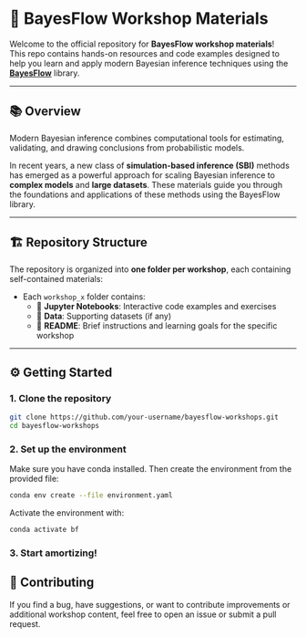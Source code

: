 # 🧠 BayesFlow Workshop Materials

Welcome to the official repository for **BayesFlow workshop materials**!  
This repo contains hands-on resources and code examples designed to help you learn and apply modern Bayesian inference techniques using the **[BayesFlow](https://github.com/bayesflow-org/bayesflow)** library.

---

## 📚 Overview

Modern Bayesian inference combines computational tools for estimating, validating, and drawing conclusions from probabilistic models.

In recent years, a new class of **simulation-based inference (SBI)** methods has emerged as a powerful approach for scaling Bayesian inference to **complex models** and **large datasets**. These materials guide you through the foundations and applications of these methods using the BayesFlow library.

---

## 🏗️ Repository Structure

The repository is organized into **one folder per workshop**, each containing self-contained materials:


- Each `workshop_x` folder contains:
  - 📓 **Jupyter Notebooks**: Interactive code examples and exercises  
  - 📁 **Data**: Supporting datasets (if any)  
  - 📄 **README**: Brief instructions and learning goals for the specific workshop

---

## ⚙️ Getting Started

### 1. Clone the repository

```bash
git clone https://github.com/your-username/bayesflow-workshops.git
cd bayesflow-workshops
```

### 2. Set up the environment
Make sure you have conda installed. Then create the environment from the provided file:

```bash
conda env create --file environment.yaml
```

Activate the environment with:

```bash
conda activate bf
```

### 3. Start amortizing!

## 🤝 Contributing
If you find a bug, have suggestions, or want to contribute improvements or additional workshop content, feel free to open an issue or submit a pull request.

